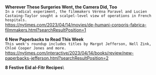 **Wherever These Surgeries Went, the Camera Did, Too**\
`In a radical experiment, the filmmakers Véréna Paravel and Lucien Castaing-Taylor sought a scalpel-level view of operations in French hospitals.`\
https://nytimes.com/2023/04/14/movies/de-humani-corporis-fabrica-filmmakers.html?searchResultPosition=1

**6 New Paperbacks to Read This Week**\
`This week's roundup includes titles by Margot Jefferson, Nell Zink, Chloé Cooper Jones and more.`\
https://nytimes.com/interactive/2023/04/14/books/review/new-paperbacks-jefferson.html?searchResultPosition=2

**8 Festive Eid al-Fitr Recipes**\
